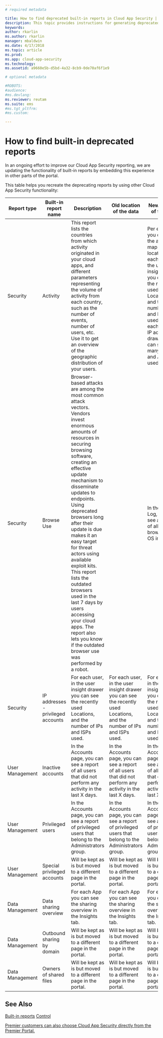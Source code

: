 ```yaml
---
# required metadata

title: How to find deprecated built-in reports in Cloud App Security | Microsoft Docs
description: This topic provides instructions for generating deprecated reports in Cloud App Security.
keywords:
author: rkarlin
ms.author: rkarlin
manager: mbaldwin
ms.date: 4/17/2018
ms.topic: article
ms.prod:
ms.app: cloud-app-security
ms.technology:
ms.assetid: a9660e5b-d5bd-4a32-8cb9-0de70af6f1e9

# optional metadata

#ROBOTS:
#audience:
#ms.devlang:
ms.reviewer: reutam
ms.suite: ems
#ms.tgt_pltfrm:
#ms.custom:

---
```


# How to find built-in deprecated reports


In an ongoing effort to improve our Cloud App Security reporting, we are updating the functionality of built-in reports by embedding this experience in other parts of the portal.

This table helps you recreate the deprecating reports by using other Cloud App Security functionality:

|Report type|Built-in report name|Description|Old location of the data|New location of the data|
|----|----|----|----|----|
|Security|Activity|This report lists the countries from which activity originated in your cloud apps, and different parameters representing the volume of activity from each country, such as the number of events, number of users, etc. Use it to get an overview of the geographic distribution of your users.||Per each App you can see the activity map with all locations. For each user, in the user insight drawer you can see the recently used Locations, and the number of IPs and ISPs used. For each IP, in the IP address drawer you can see how many users and Admins used it.|
|Security|Browse Use|Browser-based attacks are among the most common attack vectors. Vendors invest enormous amounts of resources in securing browsing software, creating an effective update mechanism to disseminate updates to endpoints. Using deprecated browsers long after their update is due makes it an easy target for threat actors using available exploit kits. This report lists the outdated browsers used in the last 7 days by users accessing your cloud apps. The report also lets you know if the outdated browser use was performed by a robot.||In the Activity Log, you can see a report of all outdated browsers and OS in use.|
|Security|IP addresses - privileged accounts|For each user, in the user insight drawer you can see the recently used Locations, and the number of IPs and ISPs used.|For each user, in the user insight drawer you can see the recently used Locations, and the number of IPs and ISPs used.|For each user, in the user insight drawer you can see the recently used Locations, and the number of IPs and ISPs used.|
|User Management|Inactive accounts|In the Accounts page, you can see a report of all users that did not perform any activity in the last X days.|In the Accounts page, you can see a report of all users that did not perform any activity in the last X days.|In the Accounts page, you can see a report of all users that did not perform any activity in the last X days.|
|User Management|Privileged users|In the Accounts page, you can see a report of privileged users that belong to the Administrators group.|In the Accounts page, you can see a report of privileged users that belong to the Administrators group.|In the Accounts page, you can see a report of privileged users that belong to the Administrators group.|
|User Management|Special privileged accounts|Will be kept as is but moved to a different page in the portal.|Will be kept as is but moved to a different page in the portal.|Will be kept as is but moved to a different page in the portal.|
|Data Management|Data sharing overview|For each App you can see the sharing overview in the Insights tab.|For each App you can see the sharing overview in the Insights tab.|For each App you can see the sharing overview in the Insights tab.|
|Data Management|Outbound sharing by domain|Will be kept as is but moved to a different page in the portal.|Will be kept as is but moved to a different page in the portal.|Will be kept as is but moved to a different page in the portal.|
|Data Management|Owners of shared files|Will be kept as is but moved to a different page in the portal.|Will be kept as is but moved to a different page in the portal.|Will be kept as is but moved to a different page in the portal.|



  
## See Also 
[Built-in reports](built-in-report-reference.md) 
[Control](control.md)   

[Premier customers can also choose Cloud App Security directly from the Premier Portal.](https://premier.microsoft.com/)  
  
  